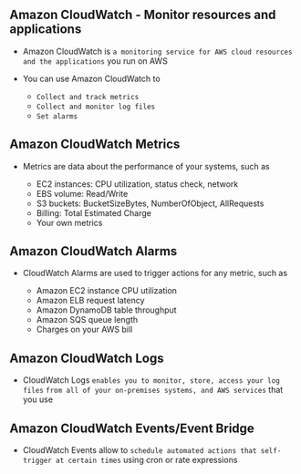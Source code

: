 ## Amazon CloudWatch - Monitor resources and applications

- Amazon CloudWatch is `a monitoring service for AWS cloud resources and the applications` you run on AWS

- You can use Amazon CloudWatch to
  - `Collect and track metrics`
  - `Collect and monitor log files`
  - `Set alarms`

## Amazon CloudWatch Metrics

- Metrics are data about the performance of your systems, such as

  - EC2 instances: CPU utilization, status check, network
  - EBS volume: Read/Write
  - S3 buckets: BucketSizeBytes, NumberOfObject, AllRequests
  - Billing: Total Estimated Charge
  - Your own metrics

## Amazon CloudWatch Alarms

- CloudWatch Alarms are used to trigger actions for any metric, such as

  - Amazon EC2 instance CPU utilization
  - Amazon ELB request latency
  - Amazon DynamoDB table throughput
  - Amazon SQS queue length
  - Charges on your AWS bill

## Amazon CloudWatch Logs

- CloudWatch Logs `enables you to monitor, store, access your log files` `from all of your on-premises systems, and AWS services` that you use

## Amazon CloudWatch Events/Event Bridge

- CloudWatch Events allow to `schedule automated actions that self-trigger at certain times` using cron or rate expressions
